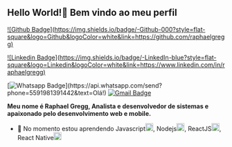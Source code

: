 ## Hello World!👋 Bem vindo ao meu perfil

[![Github Badge](https://img.shields.io/badge/-Github-000?style=flat-
square&logo=Github&logoColor=white&link=https://github.com/raphaelgregg)](https://github.com/raphaelgregg)

[![Linkedin Badge](https://img.shields.io/badge/-LinkedIn-blue?style=flat-
square&logo=Linkedin&logoColor=white&link=https://www.linkedin.com/in/raphaelgregg)](https://www.linkedin.com/in/raphaelgregg/)

[![Whatsapp Badge](https://img.shields.io/badge/-Whatsapp-4CA143?style=flat-square&labelColor=4CA143&logo=whatsapp&logoColor=white&link=https://api.whatsapp.com/send?phone=5591981391442&text=Olá!)](https://api.whatsapp.com/send?phone=5591981391442&text=Olá!)
[![Gmail Badge](https://img.shields.io/badge/-Gmail-c14438?style=flat-square&logo=Gmail&logoColor=white&link=mailto:raphaelgregg@gmail.com)](mailto:raphaelgregg@gmail.com)

**Meu nome é Raphael Gregg, Analista e desenvolvedor de sistemas e apaixonado pelo desenvolvimento web e mobile.**

- 🌱 No momento estou aprendendo Javascript<img src=".github/javascript.svg" alt="react" height="18">, Nodejs<img src=".github/nodejs.svg" alt="node" height="18">, ReactJS<img src=".github/reactjs.svg" alt="react" height="18">, React Native<img src=".github/reactnative.svg" alt="reactnative" height="18">




<!--
**raphaelgregg/raphaelgregg** is a ✨ _special_ ✨ repository because its `README.md` (this file) appears on your GitHub profile.

Here are some ideas to get you started:

- 🔭 I’m currently working on ...
- 🌱 I’m currently learning ...
- 👯 I’m looking to collaborate on ...
- 🤔 I’m looking for help with ...
- 💬 Ask me about ...
- 📫 How to reach me: ...
- 😄 Pronouns: ...
- ⚡ Fun fact: ...
-->
